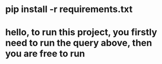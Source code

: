 # pip install -r requirements.txt

# hello, to run this project, you firstly need to run the query above, then you are free to run
